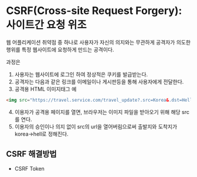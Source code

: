 # CSRF(Cross-site Request Forgery): 사이트간 요청 위조

웹 어플리케이션 취약점 중 하나로 사용자가 자신의 의지와는 무관하게 공격자가 의도한 행위를 특정 웹사이트에 요청하게 만드는 공격이다.

과정은

1. 사용자는 웹사이트에 로그인 하여 정상적은 쿠키를 발급받는다.
2. 공격자는 다음과 같은 링크를 이메일이나 게시판등을 통해 사용자에게 전달한다.
3. 공격용 HTML 이미지태그 예

```html
<img src="https://travel.service.com/travel_update?.src=Korea&.dst=Hell" />
```

4. 이용자가 공격용 페이지를 열면, 브라우저는 이미지 파일을 받아오기 위해 해당 src를 연다.
5. 이용자의 승인이나 의지 없이 src의 url을 열어버림으로써 출발지와 도착지가 korea->hell로 정해진다.

## CSRF 해결방법

- CSRF Token
